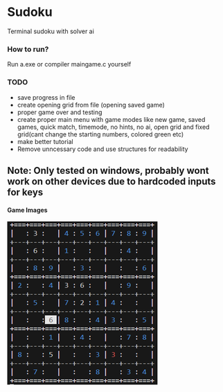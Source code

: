 # Sudoku
Terminal sudoku with solver ai 
### How to run?
Run a.exe or compiler maingame.c  yourself

### TODO
- save progress in file
- create opening grid from file (opening saved game)
- proper game over and testing
- create proper main menu with game modes like new game, saved games, quick match, timemode, no hints, no ai, open grid and fixed grid(cant change the starting numbers, colored green etc)
- make better tutorial
- Remove unncessary code and use structures for readability 

## Note: Only tested on windows, probably wont work on other devices due to hardcoded inputs for keys

#### Game Images

![Alt text](./board.png)
